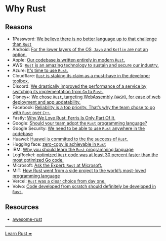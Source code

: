 # Why Rust

## Reasons

- 1Password: [We believe there is no better language up to that challenge than `Rust`](https://foundation.rust-lang.org/news/secure-app-development-with-rust-s-memory-model/)
- Android: [For the lower layers of the OS, `Java` and `Kotlin` are not an option.](https://source.android.com/docs/setup/build/rust/building-rust-modules/overview)
- Apple: [Our codebase is written entirely in modern `Rust`.](https://jobs.apple.com/en-us/search?search=rust&sort=relevance)
- AWS: [`Rust` is an amazing technology to sustain and secure our industry.](https://aws.amazon.com/blogs/opensource/sustainability-with-rust/)
- Azure: [It's time to use `Rust`.](https://twitter.com/markrussinovich/status/1571995117233504257)
- Cloudflare: [`Rust` is staking its claim as a must-have in the developer toolbox.](https://blog.cloudflare.com/workers-rust-sdk/)
- Discord: [We drastically improved the performance of a service by switching its implementation from `Go` to `Rust`.](https://discord.com/blog/why-discord-is-switching-from-go-to-rust)
- Disney+: [We chose `Rust`, targeting WebAssembly (`WASM`), for ease of web deployment and app updatability.](https://medium.com/disney-streaming/introducing-the-disney-application-development-kit-adk-ad85ca139073)
- Facebook: [Reliability is a top priority. That’s why the team chose to go with `Rust` over `C++`.](https://engineering.fb.com/2021/04/29/developer-tools/rust/)
- Fastly: [Why We Love Rust: Ferris Is Only Part Of It.](https://dev.to/fastly/why-we-love-rust-ferris-is-only-part-of-it-53hc)
- Google: [Should your team adopt the `Rust` programming language?](https://www.youtube.com/watch?v=Gnp4XP1b82E)
- Google Security: [We need to be able to use `Rust` anywhere in the codebase](https://security.googleblog.com/2022/12/memory-safe-languages-in-android-13.html)
- Huawei: [Huawei is committed to the the success of `Rust`.](https://trusted-programming.github.io/2021/02/07/our-rust-mission-at-huawei.html)
- Hugging face: [zero-copy is achievable in `Rust`](https://github.com/huggingface/safetensors#notes)
- IBM: [Why you should learn the `Rust` programming language](https://developer.ibm.com/articles/os-developers-know-rust/)
- LogRocket: [optimized `Rust` code was at least 30 percent faster than the most optimized Go code.](https://blog.logrocket.com/when-to-use-rust-when-to-use-golang/)
- Microsoft: [Ask the Expert: `Rust` at Microsoft.](https://www.youtube.com/watch?v=1uAsA1hm52I)
- MIT: [How Rust went from a side project to the world’s most-loved programming language](https://www.technologyreview.com/2023/02/14/1067869/rust-worlds-fastest-growing-programming-language/)
- Vercel: [`Rust` was a clear choice from day one.](https://vercel.com/blog/turborepo-migration-go-rust)
- Volvo: [Code developed from scratch should definitely be developed in `Rust`.](https://medium.com/volvo-cars-engineering/why-volvo-thinks-you-should-have-rust-in-your-car-4320bd639e09)

## Resources

- [awesome-rust](https://github.com/katopz/awesome-rust)

---

[Learn Rust ➠](../rust/mod.md)
